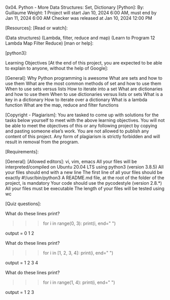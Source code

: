 0x04. Python - More Data Structures: Set, Dictionary
[Python]:
 By: Guillaume
 Weight: 1
 Project will start Jan 10, 2024 6:00 AM, must end by Jan 11, 2024 6:00 AM
 Checker was released at Jan 10, 2024 12:00 PM

[Resources]:
[Read or watch]:

(Data structures)
(Lambda, filter, reduce and map)
(Learn to Program 12 Lambda Map Filter Reduce)
[man or help]:

[python3]:

Learning Objectives
[At the end of this project, you are expected to be able to explain to anyone, without the help of Google]:

[General]:
Why Python programming is awesome
What are sets and how to use them
What are the most common methods of set and how to use them
When to use sets versus lists
How to iterate into a set
What are dictionaries and how to use them
When to use dictionaries versus lists or sets
What is a key in a dictionary
How to iterate over a dictionary
What is a lambda function
What are the map, reduce and filter functions

[Copyright - Plagiarism]:
You are tasked to come up with solutions for the tasks below yourself to meet with the above learning objectives.
You will not be able to meet the objectives of this or any following project by copying and pasting someone else’s work.
You are not allowed to publish any content of this project.
Any form of plagiarism is strictly forbidden and will result in removal from the program.

[Requirements]:

[General]:
[Allowed editors]: vi, vim, emacs
All your files will be interpreted/compiled on Ubuntu 20.04 LTS using python3 (version 3.8.5)
All your files should end with a new line
The first line of all your files should be exactly #!/usr/bin/python3
A README.md file, at the root of the folder of the project, is mandatory
Your code should use the pycodestyle (version 2.8.*)
All your files must be executable
The length of your files will be tested using wc

[Quiz questions]:

[Question]: #0
What do these lines print?

>>> for i in range(0, 3):
>>>     print(i, end=" ")

output = 0 1 2

[Question]: #1
What do these lines print?

>>> for i in [1, 2, 3, 4]:
>>>     print(i, end=" ")

output = 1 2 3 4

[Question]: #2
What do these lines print?

>>> for i in range(1, 4):
>>>     print(i, end=" ")

output = 1 2 3


